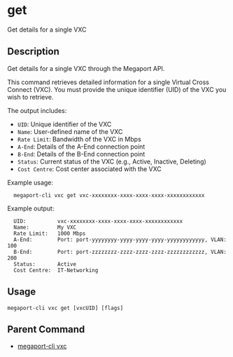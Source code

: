 # get

Get details for a single VXC

## Description

Get details for a single VXC through the Megaport API.

This command retrieves detailed information for a single Virtual Cross Connect (VXC).
You must provide the unique identifier (UID) of the VXC you wish to retrieve.

The output includes:
- `UID`: Unique identifier of the VXC
- `Name`: User-defined name of the VXC
- `Rate Limit`: Bandwidth of the VXC in Mbps
- `A-End`: Details of the A-End connection point
- `B-End`: Details of the B-End connection point
- `Status`: Current status of the VXC (e.g., Active, Inactive, Deleting)
- `Cost Centre`: Cost center associated with the VXC

Example usage:
```
  megaport-cli vxc get vxc-xxxxxxxx-xxxx-xxxx-xxxx-xxxxxxxxxxxx

```

Example output:
```
  UID:          vxc-xxxxxxxx-xxxx-xxxx-xxxx-xxxxxxxxxxxx
  Name:         My VXC
  Rate Limit:   1000 Mbps
  A-End:        Port: port-yyyyyyyy-yyyy-yyyy-yyyy-yyyyyyyyyyyy, VLAN: 100
  B-End:        Port: port-zzzzzzzz-zzzz-zzzz-zzzz-zzzzzzzzzzzz, VLAN: 200
  Status:       Active
  Cost Centre:  IT-Networking

```



## Usage

```
megaport-cli vxc get [vxcUID] [flags]
```



## Parent Command

* [megaport-cli vxc](megaport-cli_vxc.md)








